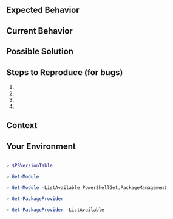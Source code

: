 <!--- Provide a general summary of the issue in the Title above -->

<!--
- Search the existing issues.
- Fill out the following template
- If it is a bug report, make sure you are able to repro it with latest PowerShellGet module from master branch.
-->

## Expected Behavior
<!--- If you're describing a bug, tell us what should happen -->
<!--- If you're suggesting a change/improvement, tell us how it should work -->

## Current Behavior
<!--- If describing a bug, tell us what happens instead of the expected behavior -->
<!--- If suggesting a change/improvement, explain the difference from current behavior -->

## Possible Solution
<!--- Not obligatory, but suggest a fix/reason for the bug, -->
<!--- or ideas how to implement the addition or change -->

## Steps to Reproduce (for bugs)
<!--- Provide a link to a live example, or an unambiguous set of steps to -->
<!--- reproduce this bug. Include code to reproduce, if relevant -->
1.
2.
3.
4.

## Context
<!--- How has this issue affected you? What are you trying to accomplish? -->
<!--- Providing context helps us come up with a solution that is most useful in the real world -->

## Your Environment
<!--- Include at least the output from $PSVersionTable -->

```PowerShell

> $PSVersionTable

> Get-Module

> Get-Module -ListAvailable PowerShellGet,PackageManagement

> Get-PackageProvider

> Get-PackageProvider -ListAvailable
```